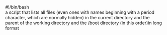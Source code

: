 #!/bin/bash\
a script that lists all files (even ones with names beginning with a period character, which are normally hidden) in the current directory and the parent of the working directory and the /boot directory (in this order)in long format

